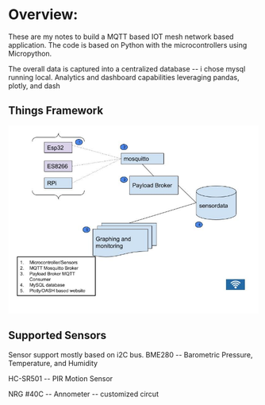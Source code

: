 


# Overview:
These are my notes to build a MQTT based IOT mesh network based application.   The code is based on Python with the microcontrollers using Micropython.   

The overall data is captured into a centralized database -- i chose mysql running local. Analytics and dashboard capabilities leveraging pandas, plotly, and dash


## Things Framework
<img src="https://github.com/sysjay/things/blob/master/images/things.jpg">

## Supported Sensors
Sensor support mostly based on i2C bus.
BME280 -- Barometric Pressure, Temperature, and Humidity

HC-SR501 -- PIR Motion Sensor

NRG #40C -- Annometer -- customized circut
